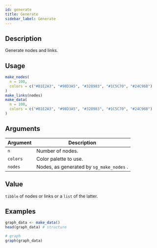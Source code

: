 ```yaml
---
id: generate
title: Generate
sidebar_label: Generate
---
```


## Description

Generate nodes and links.


## Usage

```r
make_nodes(
  n = 100,
  colors = c("#B1E2A3", "#98D3A5", "#328983", "#1C5C70", "#24C96B")
)
make_links(nodes)
make_data(
  n = 100,
  colors = c("#B1E2A3", "#98D3A5", "#328983", "#1C5C70", "#24C96B")
)
```


## Arguments

Argument      |Description
------------- |----------------
`n`     |     Number of nodes.
`colors`     |     Color palette to use.
`nodes`     |     Nodes, as generated by `sg_make_nodes` .


## Value

`tibble` of nodes or links or a `list` of the latter.


## Examples

```r
graph_data <- make_data()
head(graph_data) # structure

# graph
graph(graph_data)
```


